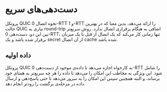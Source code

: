 # دست‌دهی‌های سریع

پروتکل QUIC نحوه اتصال 0-RTT و 1-RTT را ارائه می‌دهد، بدین معنا که در
بهترین حالت QUIC نیازی به round-trip اضافی به هنگام برقراری اتصال ندارد. روش
سریع‌تر بین این دو، دست‌دهی 0-RTT، تنها زمانی کار می‌کند که یک
اتصال از قبل با یک میزبان برقرار شده باشد و یک secret از آن اتصال cache شده
باشد.

## داده اولیه

پروتکل QUIC به کارخواه اجازه می‌دهد تا داده‌ی موجود از دست‌دهی
0-RTT را شامل شود. این ویژگی به مخاطب این امکان را می‌دهد تا داده را هر چه
سریع‌تر به همتای خود برساند، و البته  همچنین سپس این امکان را به سرور
می‌دهد تا حتی پاسخ‌دهی و ارسال داده در مرحله‌ی برگشت را زودتر
انجام دهد.
